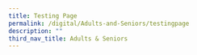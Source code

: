 ```yaml
---
title: Testing Page
permalink: /digital/Adults-and-Seniors/testingpage
description: ""
third_nav_title: Adults & Seniors
---
```

